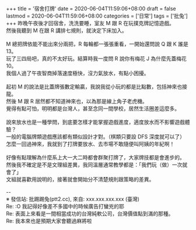+++
title = '宿舍打牌'
date = 2020-06-04T11:59:06+08:00
draft = false
lastmod = 2020-06-04T11:59:06+08:00
categories = ['日常']
tags = ['批兔']
+++
昨晚午夜後才回宿舍，洗洗要睡，室友 M 跟 R 在玩撲克牌記憶遊戲。<br>
然後我聽到 M 在跟 R 講排七規則，就決定下床加入。<br>
<br>
M 總把牌依能不能出來分兩把，R 每輪都一張張重看，一開始還問說 Q 跟 K 誰是 13。<br>
玩了三四局吧，真的不太好玩。結算時我一度問 R 說你有梅花 J 為什麼先蓋梅花 10。<br>
我個人過了午夜智商掉落速度極快，沒力氣放水，有點小困擾。<br>
<br>
起初 M 的說法是比蓋牌張數定輸贏，我說我從小玩的都是比點數，包括神來也接龍。<br>
然後 M 跟 R 居然都不知道神來也，以為那是線上角子老虎機。<br>
覺得有點可怕，明明都是台灣人，甚至念同一間學校，居然生活圈差這麼多。<br>
<br>
說來放水也是一種學問，到底要怎樣才能掌握遊戲進度，適度放水而不影響遊戲體驗？<br>
一般的電腦牌類遊戲應該都有類似設計才對。（棋類只要設 DFS 深度就可以了）<br>
怎麼一回過神來，我就到了打牌要放水、去市場不敢隨便叫阿姨的年紀啊！<br>
<br>
好像有點理解為什麼系上大一大二時都會群聚打牌了，大家牌技都是會進步的。<br>
然後我不確定是不是文理組差異，我同溫層通常教學都是：「我們玩（做）一次就會了」<br>
文組就喜歡用說明的，接著就會開始分不清楚規則跟策略的差異。<br>
<br>
--<br>
※ 發信站: 批踢踢兔(ptt2.cc), 來自: xxx.xxx.xxx.xxx (臺灣)<br>
Re: :O 我記得好像差不多國中的時候廣告打蠻兇的耶<br>
Re: 表面上來看是一間相當成功的台灣純軟公司，台灣價值點到滿的那種。<br>
Re: 我本來也是預期大家會聽過麻將啦<br>
